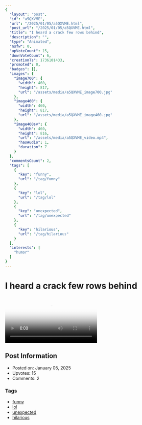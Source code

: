 ```yaml
---
{
  "layout": "post",
  "id": "a5QXVME",
  "url": "/2025/01/05/a5QXVME.html",
  "post_url": "/2025/01/05/a5QXVME.html",
  "title": "I heard a crack few rows behind",
  "description": "",
  "type": "Animated",
  "nsfw": 0,
  "upVoteCount": 15,
  "downVoteCount": 6,
  "creationTs": 1736101433,
  "promoted": 0,
  "badges": [],
  "images": {
    "image700": {
      "width": 460,
      "height": 817,
      "url": "/assets/media/a5QXVME_image700.jpg"
    },
    "image460": {
      "width": 460,
      "height": 817,
      "url": "/assets/media/a5QXVME_image460.jpg"
    },
    "image460sv": {
      "width": 460,
      "height": 816,
      "url": "/assets/media/a5QXVME_video.mp4",
      "hasAudio": 1,
      "duration": 7
    }
  },
  "commentsCount": 2,
  "tags": [
    {
      "key": "funny",
      "url": "/tag/funny"
    },
    {
      "key": "lol",
      "url": "/tag/lol"
    },
    {
      "key": "unexpected",
      "url": "/tag/unexpected"
    },
    {
      "key": "hilarious",
      "url": "/tag/hilarious"
    }
  ],
  "interests": [
    "humor"
  ]
}
---
```


# I heard a crack few rows behind

<video controls playsinline loop poster="/assets/media/a5QXVME_image460.jpg">
  <source src="/assets/media/a5QXVME_video.mp4" type="video/mp4">
  Your browser does not support the video tag.
</video>

## Post Information

- Posted on: January 05, 2025
- Upvotes: 15
- Comments: 2

### Tags

- [funny](/tag/funny)
- [lol](/tag/lol)
- [unexpected](/tag/unexpected)
- [hilarious](/tag/hilarious)
